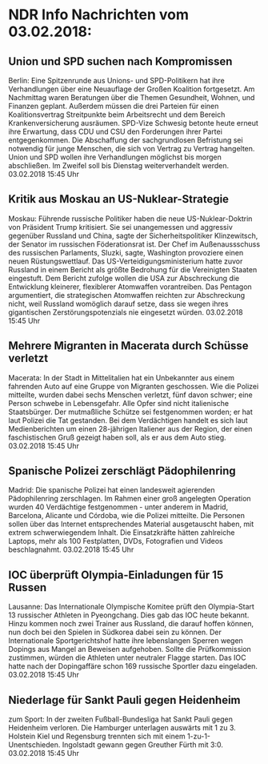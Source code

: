 # NDR Info Nachrichten vom 03.02.2018:


## Union und SPD suchen nach Kompromissen
Berlin: Eine Spitzenrunde aus Unions- und SPD-Politikern hat ihre Verhandlungen über eine Neuauflage der Großen Koalition fortgesetzt. Am Nachmittag waren Beratungen über die Themen Gesundheit, Wohnen, und Finanzen geplant. Außerdem müssen die drei Parteien für einen Koalitionsvertrag Streitpunkte beim Arbeitsrecht und dem Bereich Krankenversicherung ausräumen. SPD-Vize Schwesig betonte heute erneut ihre Erwartung, dass CDU und CSU den Forderungen ihrer Partei entgegenkommen. Die Abschaffung der sachgrundlosen Befristung sei notwendig für junge Menschen, die sich von Vertrag zu Vertrag hangelten. Union und SPD wollen ihre Verhandlungen möglichst bis morgen abschließen. Im Zweifel soll bis Dienstag weiterverhandelt werden. 03.02.2018 15:45 Uhr 

## Kritik aus Moskau an US-Nuklear-Strategie
Moskau: Führende russische Politiker haben die neue US-Nuklear-Doktrin von Präsident Trump kritisiert. Sie sei unangemessen und aggressiv gegenüber Russland und China, sagte der Sicherheitspolitiker Klinzewitsch, der Senator im russischen Föderationsrat ist. Der Chef im Außenaussschuss des russischen Parlaments, Sluzki, sagte, Washington provoziere einen neuen Rüstungswettlauf. Das US-Verteidigungsministerium hatte zuvor Russland in einem Bericht als größte Bedrohung für die Vereinigten Staaten eingestuft. Dem Bericht zufolge wollen die USA zur Abschreckung die Entwicklung kleinerer, flexiblerer Atomwaffen vorantreiben. Das Pentagon argumentiert, die strategischen Atomwaffen reichten zur Abschreckung nicht, weil Russland womöglich darauf setze, dass sie wegen ihres gigantischen Zerstörungspotenzials nie eingesetzt würden. 03.02.2018 15:45 Uhr 

## Mehrere Migranten in Macerata durch Schüsse verletzt
Macerata: In der Stadt in Mittelitalien hat ein Unbekannter aus einem fahrenden Auto auf eine Gruppe von Migranten geschossen. Wie die Polizei mitteilte, wurden dabei sechs Menschen verletzt, fünf davon schwer; eine Person schwebe in Lebensgefahr. Alle Opfer sind nicht italienische Staatsbürger. Der mutmaßliche Schütze sei festgenommen worden; er hat laut Polizei die Tat gestanden. Bei dem Verdächtigen handelt es sich laut Medienberichten um einen 28-jährigen Italiener aus der Region, der einen faschistischen Gruß gezeigt haben soll, als er aus dem Auto stieg. 03.02.2018 15:45 Uhr 

## Spanische Polizei zerschlägt Pädophilenring
Madrid: Die spanische Polizei hat einen landesweit agierenden Pädophilenring zerschlagen. Im Rahmen einer groß angelegten Operation wurden 40 Verdächtige festgenommen - unter anderem in Madrid, Barcelona, Alicante und Córdoba, wie die Polizei mitteilte. Die Personen sollen über das Internet entsprechendes Material ausgetauscht haben, mit extrem schwerwiegendem Inhalt. Die Einsatzkräfte hätten zahlreiche Laptops, mehr als 100 Festplatten, DVDs, Fotografien und Videos beschlagnahmt. 03.02.2018 15:45 Uhr 

## IOC überprüft Olympia-Einladungen für 15 Russen
Lausanne:	Das Internationale Olympische Komitee prüft den Olympia-Start 13 russischer Athleten in Pyeongchang. Dies gab das IOC heute bekannt. Hinzu kommen noch zwei Trainer aus Russland, die darauf hoffen können, nun doch bei den Spielen in Südkorea dabei sein zu können. Der Internationale Sportgerichtshof hatte ihre lebenslangen Sperren wegen Dopings aus Mangel an Beweisen aufgehoben. Sollte die Prüfkommission zustimmen, würden die Athleten unter neutraler Flagge starten. Das IOC hatte nach der Dopingaffäre schon 169 russische Sportler dazu eingeladen. 03.02.2018 15:45 Uhr 

## Niederlage für Sankt Pauli gegen Heidenheim
zum Sport: In der zweiten Fußball-Bundesliga hat Sankt Pauli gegen Heidenheim verloren. Die Hamburger unterlagen auswärts mit 1 zu 3.
Holstein Kiel und Regensburg trennten sich mit einem 1-zu-1-Unentschieden. Ingolstadt gewann gegen Greuther Fürth mit 3:0. 03.02.2018 15:45 Uhr 
